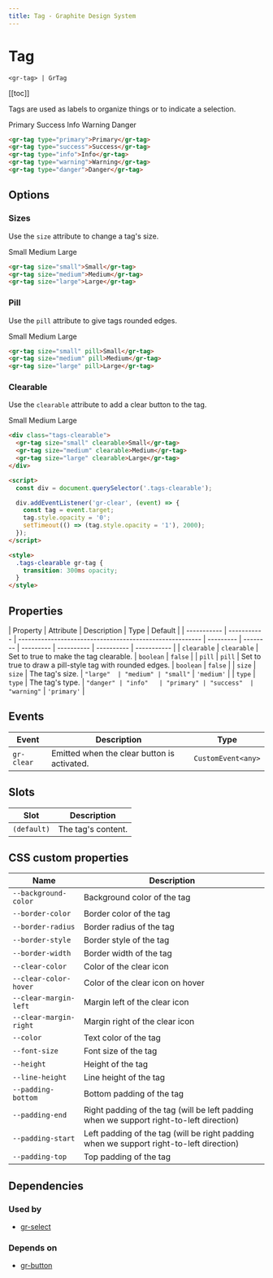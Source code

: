 ```yaml
---
title: Tag - Graphite Design System
---
```


# Tag

`<gr-tag> | GrTag`

[[toc]]

<p class="intro">Tags are used as labels to organize things or to indicate a selection.</p>

<div class="example-block">
  <gr-tag type="primary">Primary</gr-tag>
  <gr-tag type="success">Success</gr-tag>
  <gr-tag type="info">Info</gr-tag>
  <gr-tag type="warning">Warning</gr-tag>
  <gr-tag type="danger">Danger</gr-tag>
</div>

```html
<gr-tag type="primary">Primary</gr-tag>
<gr-tag type="success">Success</gr-tag>
<gr-tag type="info">Info</gr-tag>
<gr-tag type="warning">Warning</gr-tag>
<gr-tag type="danger">Danger</gr-tag>
```

## Options

### Sizes

Use the `size` attribute to change a tag's size.

<div class="example-block">
  <gr-tag size="small">Small</gr-tag>
  <gr-tag size="medium">Medium</gr-tag>
  <gr-tag size="large">Large</gr-tag>
</div>

```html
<gr-tag size="small">Small</gr-tag>
<gr-tag size="medium">Medium</gr-tag>
<gr-tag size="large">Large</gr-tag>
```

### Pill

Use the `pill` attribute to give tags rounded edges.

<div class="example-block">
  <gr-tag size="small" pill>Small</gr-tag>
  <gr-tag size="medium" pill>Medium</gr-tag>
  <gr-tag size="large" pill>Large</gr-tag>
</div>

```html
<gr-tag size="small" pill>Small</gr-tag>
<gr-tag size="medium" pill>Medium</gr-tag>
<gr-tag size="large" pill>Large</gr-tag>
```

### Clearable

Use the `clearable` attribute to add a clear button to the tag.

<div class="example-block tags-clearable">
  <gr-tag size="small" clearable>Small</gr-tag>
  <gr-tag size="medium" clearable>Medium</gr-tag>
  <gr-tag size="large" clearable>Large</gr-tag>
</div>

<script>
  const div = document.querySelector('.tags-clearable');

  div.addEventListener('gr-clear', (event) => {
    const tag = event.target;
    tag.style.opacity = '0';
    setTimeout(() => (tag.style.opacity = '1'), 2000);
  });
</script>

<style>
  .tags-clearable gr-tag {
    transition: 300ms opacity;
  }
</style>

```html
<div class="tags-clearable">
  <gr-tag size="small" clearable>Small</gr-tag>
  <gr-tag size="medium" clearable>Medium</gr-tag>
  <gr-tag size="large" clearable>Large</gr-tag>
</div>

<script>
  const div = document.querySelector('.tags-clearable');

  div.addEventListener('gr-clear', (event) => {
    const tag = event.target;
    tag.style.opacity = '0';
    setTimeout(() => (tag.style.opacity = '1'), 2000);
  });
</script>

<style>
  .tags-clearable gr-tag {
    transition: 300ms opacity;
  }
</style>
```

## Properties

| Property    | Attribute   | Description                                              | Type      | Default  |
| ----------- | ----------- | -------------------------------------------------------- | --------- | -------- | --------- | ---------- | ---------- | ----------- |
| `clearable` | `clearable` | Set to true to make the tag clearable.                   | `boolean` | `false`  |
| `pill`      | `pill`      | Set to true to draw a pill-style tag with rounded edges. | `boolean` | `false`  |
| `size`      | `size`      | The tag's size.                                          | `"large"  | "medium" | "small"`  | `'medium'` |
| `type`      | `type`      | The tag's type.                                          | `"danger" | "info"   | "primary" | "success"  | "warning"` | `'primary'` |

## Events

| Event      | Description                                 | Type               |
| ---------- | ------------------------------------------- | ------------------ |
| `gr-clear` | Emitted when the clear button is activated. | `CustomEvent<any>` |

## Slots

| Slot        | Description        |
| ----------- | ------------------ |
| `(default)` | The tag's content. |

## CSS custom properties

| Name                   | Description                                                                             |
| ---------------------- | --------------------------------------------------------------------------------------- |
| `--background-color`   | Background color of the tag                                                             |
| `--border-color`       | Border color of the tag                                                                 |
| `--border-radius`      | Border radius of the tag                                                                |
| `--border-style`       | Border style of the tag                                                                 |
| `--border-width`       | Border width of the tag                                                                 |
| `--clear-color`        | Color of the clear icon                                                                 |
| `--clear-color-hover`  | Color of the clear icon on hover                                                        |
| `--clear-margin-left`  | Margin left of the clear icon                                                           |
| `--clear-margin-right` | Margin right of the clear icon                                                          |
| `--color`              | Text color of the tag                                                                   |
| `--font-size`          | Font size of the tag                                                                    |
| `--height`             | Height of the tag                                                                       |
| `--line-height`        | Line height of the tag                                                                  |
| `--padding-bottom`     | Bottom padding of the tag                                                               |
| `--padding-end`        | Right padding of the tag (will be left padding when we support right-to-left direction) |
| `--padding-start`      | Left padding of the tag (will be right padding when we support right-to-left direction) |
| `--padding-top`        | Top padding of the tag                                                                  |

## Dependencies

### Used by

- [gr-select](/components/select)

### Depends on

- [gr-button](/components/button)
